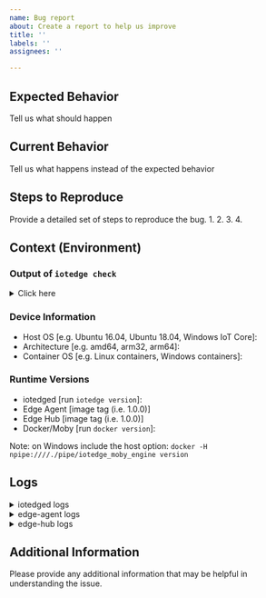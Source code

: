 ```yaml
---
name: Bug report
about: Create a report to help us improve
title: ''
labels: ''
assignees: ''

---
```


<!--
Hi there! Thank you for discovering and submitting an issue!

A potentially helpful troubleshooting guide may be found at our [Common issues and resolutions](https://docs.microsoft.com/en-us/azure/iot-edge/troubleshoot) page.
Note: please use your Azure subscription if you need to share any information from your Azure subscription such as connection strings, service names (IoTHub, Provisioning), etc.

Need Support?
* Have a feature request? Please post it on [User Voice](https://feedback.azure.com/forums/907045-azure-iot-edge) to help us prioritize.
* Have a technical question? Ask on [Stack Overflow](https://stackoverflow.com/questions/tagged/azure-iot-edge) with tag "azure-iot-edge".
* Need Support? Every customer with an active Azure subscription has access to [support](https://docs.microsoft.com/en-us/azure/azure-supportability/how-to-create-azure-support-request) with guaranteed response time.  Consider submitting a ticket and get assistance from the Microsoft support team.

Provide a general summary of the issue in the Title above
-->
## Expected Behavior
Tell us what should happen

## Current Behavior
Tell us what happens instead of the expected behavior

## Steps to Reproduce
Provide a detailed set of steps to reproduce the bug.
1.
2.
3.
4.

## Context (Environment)

### Output of `iotedge check`

<details>
<summary>Click here</summary>

```
// Paste here
```
</details>

### Device Information
* Host OS [e.g. Ubuntu 16.04, Ubuntu 18.04, Windows IoT Core]: 
* Architecture [e.g. amd64, arm32, arm64]: 
* Container OS [e.g. Linux containers, Windows containers]: 

### Runtime Versions
* iotedged [run `iotedge version`]: 
* Edge Agent [image tag (i.e. 1.0.0)]
* Edge Hub [image tag (i.e. 1.0.0)]
* Docker/Moby [run `docker version`]:

Note: on Windows include the host option: `docker -H npipe:////./pipe/iotedge_moby_engine version` 

## Logs
<!--
Please share as many logs as possible. This will help debugging
Follow [diagnostic steps](https://docs.microsoft.com/en-us/azure/iot-edge/troubleshoot#standard-diagnostic-steps) to help extract useful information.
Don't forget to remove any connection string information!
-->

<details>
<summary>iotedged logs</summary>

```
<Paste here>
```
</details>

<details>
<summary>edge-agent logs</summary>

```
<Paste here>
```
</details>

<details>
<summary>edge-hub logs</summary>

```
<Paste here>
```
</details>

## Additional Information
Please provide any additional information that may be helpful in understanding the issue.
